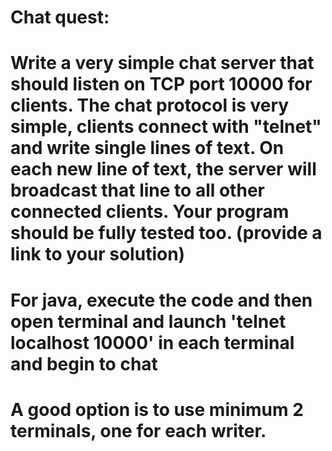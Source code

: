 # Chat quest:
# Write a very simple chat server that should listen on TCP port 10000 for clients. The chat protocol is very simple, clients connect with "telnet" and write single lines of text. On each new line of text, the server will broadcast that line to all other connected clients. Your program should be fully tested too. (provide a link to your solution)



# For java, execute the code and then open terminal and launch 'telnet localhost 10000' in each terminal and begin to chat
# A good option is to use minimum 2 terminals, one for each writer.
